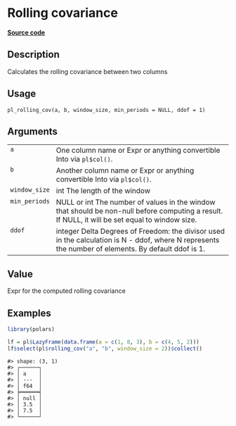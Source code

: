

# Rolling covariance

[**Source code**](https://github.com/pola-rs/r-polars/tree/5765842071140bd7a822ebb4fd6b0ab652d73f0d/R/functions__lazy.R#L807)

## Description

Calculates the rolling covariance between two columns

## Usage

<pre><code class='language-R'>pl_rolling_cov(a, b, window_size, min_periods = NULL, ddof = 1)
</code></pre>

## Arguments

<table>
<tr>
<td style="white-space: nowrap; font-family: monospace; vertical-align: top">
<code id="pl_rolling_cov_:_a">a</code>
</td>
<td>
One column name or Expr or anything convertible Into<Expr> via
<code>pl$col()</code>.
</td>
</tr>
<tr>
<td style="white-space: nowrap; font-family: monospace; vertical-align: top">
<code id="pl_rolling_cov_:_b">b</code>
</td>
<td>
Another column name or Expr or anything convertible Into<Expr> via
<code>pl$col()</code>.
</td>
</tr>
<tr>
<td style="white-space: nowrap; font-family: monospace; vertical-align: top">
<code id="pl_rolling_cov_:_window_size">window_size</code>
</td>
<td>
int The length of the window
</td>
</tr>
<tr>
<td style="white-space: nowrap; font-family: monospace; vertical-align: top">
<code id="pl_rolling_cov_:_min_periods">min_periods</code>
</td>
<td>
NULL or int The number of values in the window that should be non-null
before computing a result. If NULL, it will be set equal to window size.
</td>
</tr>
<tr>
<td style="white-space: nowrap; font-family: monospace; vertical-align: top">
<code id="pl_rolling_cov_:_ddof">ddof</code>
</td>
<td>
integer Delta Degrees of Freedom: the divisor used in the calculation is
N - ddof, where N represents the number of elements. By default ddof is
1.
</td>
</tr>
</table>

## Value

Expr for the computed rolling covariance

## Examples

``` r
library(polars)

lf = pl$LazyFrame(data.frame(a = c(1, 8, 3), b = c(4, 5, 2)))
lf$select(pl$rolling_cov("a", "b", window_size = 2))$collect()
```

    #> shape: (3, 1)
    #> ┌──────┐
    #> │ a    │
    #> │ ---  │
    #> │ f64  │
    #> ╞══════╡
    #> │ null │
    #> │ 3.5  │
    #> │ 7.5  │
    #> └──────┘
